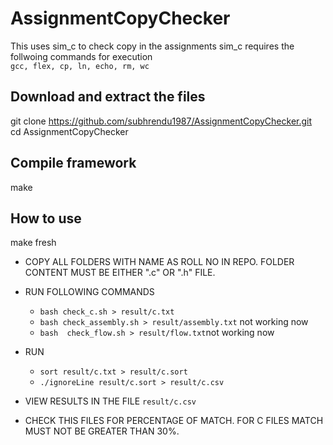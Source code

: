 # AssignmentCopyChecker
This uses sim_c to check copy in the assignments
sim_c requires the follwoing commands for execution</br >
`gcc, flex, cp, ln, echo, rm, wc`
## Download and extract the files
git clone https://github.com/subhrendu1987/AssignmentCopyChecker.git<br>
cd AssignmentCopyChecker<br>
## Compile  framework
make

## How to use
make fresh

* COPY ALL FOLDERS WITH NAME AS ROLL NO IN REPO. FOLDER CONTENT MUST BE EITHER ".c" OR ".h" FILE.

* RUN FOLLOWING COMMANDS <br>
	* `bash check_c.sh > result/c.txt`<br>
	* `bash check_assembly.sh > result/assembly.txt` not working now <br>
	* `bash  check_flow.sh > result/flow.txt`not working now <br>
	
* RUN <br>
	* `sort result/c.txt > result/c.sort`<br>
	* `./ignoreLine result/c.sort > result/c.csv`<br>
	
* VIEW RESULTS IN THE FILE `result/c.csv`

* CHECK THIS FILES FOR PERCENTAGE OF MATCH. FOR C FILES MATCH MUST NOT BE GREATER THAN 30%.


